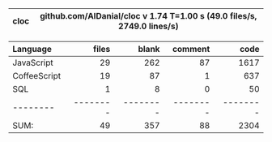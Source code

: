 
cloc|github.com/AlDanial/cloc v 1.74  T=1.00 s (49.0 files/s, 2749.0 lines/s)
--- | ---

Language|files|blank|comment|code
:-------|-------:|-------:|-------:|-------:
JavaScript|29|262|87|1617
CoffeeScript|19|87|1|637
SQL|1|8|0|50
--------|--------|--------|--------|--------
SUM:|49|357|88|2304
